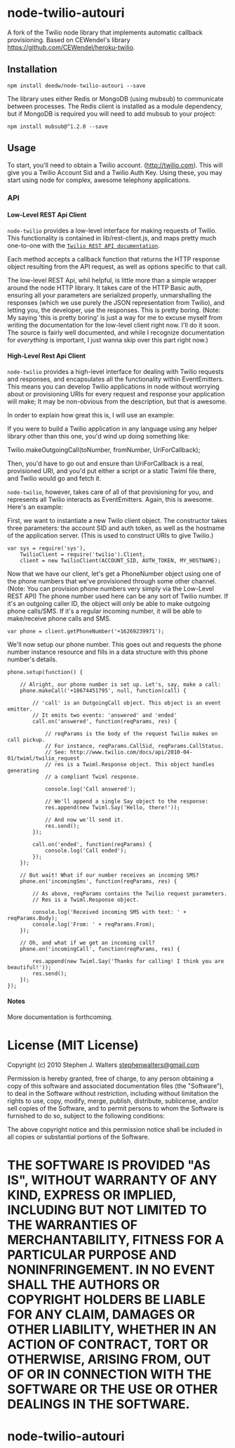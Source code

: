 # node-twilio-autouri

A fork of the Twilio node library that implements automatic callback provisioning. Based on CEWendel's library https://github.com/CEWendel/heroku-twilio.

## Installation

```
npm install deedw/node-twilio-autouri --save
```

The library uses either Redis or MongoDB (using mubsub) to communicate between processes. The Redis client is installed as a
module dependency, but if MongoDB is required you will need to add mubsub to your project:

```
npm install mubsub@^1.2.0 --save
```


## Usage

To start, you'll need to obtain a Twilio account. (http://twilio.com). This will give you a Twilio Account Sid and a Twilio Auth Key. Using these, you may start using node for complex, awesome telephony applications.


### API

#### Low-Level REST Api Client

`node-twilio` provides a low-level interface for making requests of Twilio. This functionality is contained in lib/rest-client.js, and maps pretty much one-to-one with the [`Twilio REST API documentation`](http://www.twilio.com/docs/api/2010-04-01/rest/).

Each method accepts a callback function that returns the HTTP response object resulting from the API request, as well as options specific to that call.

The low-level REST Api, whil helpful, is little more than a simple wrapper around the node HTTP library. It takes care of the HTTP Basic auth, ensuring all your parameters are serialized properly, unmarshalling the responses (which we use purely the JSON representation from Twilio), and letting you, the developer, use the responses. This is pretty boring. (Note: My saying 'this is pretty boring' is just a way for me to excuse myself from writing the documentation for the low-level client right now. I'll do it soon. The source is fairly well documented, and while I recognize documentation for *everything* is important, I just wanna skip over this part right now.)

#### High-Level Rest Api Client

`node-twilio` provides a high-level interface for dealing with Twilio requests and responses, and encapsulates all the functionality within EventEmitters. This means you can develop Twilio applications in node without worrying about or provisioning URIs for every request and response your application will make; It may be non-obvious from the description, but that is awesome.

In order to explain how great this is, I will use an example:

If you were to build a Twilio application in any language using any helper library other than this one, you'd wind up doing something like:

Twilio.makeOutgoingCall(toNumber, fromNumber, UriForCallback);

Then, you'd have to go out and ensure than UriForCallback is a real, provisioned URI, and you'd put either a script or a static Twiml file there, and Twilio would go and fetch it.

`node-twilio`, however, takes care of all of that provisioning for you, and represents all Twilio interacts as EventEmitters. Again, this is awesome. Here's an example:

First, we want to instantiate a new Twilo client object.
The constructor takes three parameters: the account SID and auth token, as well as
the hostname of the application server. (This is used to construct URIs to give Twilio.)

    var sys = require('sys'),
        TwilioClient = require('twilio').Client,
        client = new TwilioClient(ACCOUNT_SID, AUTH_TOKEN, MY_HOSTNAME);

Now that we have our client, let's get a PhoneNumber object using one of the
phone numbers that we've provisioned through some other channel.
(Note: You can provision phone numbers very simply via the Low-Level REST API)
The phone number used here can be any sort of Twilio number. If it's an outgoing
caller ID, the object will only be able to make outgoing phone calls/SMS. If it's
a regular incoming number, it will be able to make/receive phone calls and SMS.

    var phone = client.getPhoneNumber('+16269239971');

We'll now setup our phone number. This goes out and requests the phone number
instance resource and fills in a data structure with this phone number's details.

    phone.setup(function() {

        // Alright, our phone number is set up. Let's, say, make a call:
        phone.makeCall('+18674451795', null, function(call) {

            // 'call' is an OutgoingCall object. This object is an event emitter.
            // It emits two events: 'answered' and 'ended'
            call.on('answered', function(reqParams, res) {

                // reqParams is the body of the request Twilio makes on call pickup.
                // For instance, reqParams.CallSid, reqParams.CallStatus.
                // See: http://www.twilio.com/docs/api/2010-04-01/twiml/twilio_request
                // res is a Twiml.Response object. This object handles generating
                // a compliant Twiml response.

                console.log('Call answered');

                // We'll append a single Say object to the response:
                res.append(new Twiml.Say('Hello, there!'));

                // And now we'll send it.
                res.send();
            });

            call.on('ended', function(reqParams) {
                console.log('Call ended');
            });
        });

        // But wait! What if our number receives an incoming SMS?
        phone.on('incomingSms', function(reqParams, res) {

            // As above, reqParams contains the Twilio request parameters.
            // Res is a Twiml.Response object.

            console.log('Received incoming SMS with text: ' + reqParams.Body);
            console.log('From: ' + reqParams.From);
        });

        // Oh, and what if we get an incoming call?
        phone.on('incomingCall', function(reqParams, res) {

            res.append(new Twiml.Say('Thanks for calling! I think you are beautiful!'));
            res.send();
        });
    });


#### Notes

More documentation is forthcoming.

# License (MIT License)

Copyright (c) 2010 Stephen J. Walters <stephenwalters@gmail.com>

Permission is hereby granted, free of charge, to any person obtaining a copy
of this software and associated documentation files (the "Software"), to deal
in the Software without restriction, including without limitation the rights
to use, copy, modify, merge, publish, distribute, sublicense, and/or sell
copies of the Software, and to permit persons to whom the Software is
furnished to do so, subject to the following conditions:

The above copyright notice and this permission notice shall be included in
all copies or substantial portions of the Software.

THE SOFTWARE IS PROVIDED "AS IS", WITHOUT WARRANTY OF ANY KIND, EXPRESS OR
IMPLIED, INCLUDING BUT NOT LIMITED TO THE WARRANTIES OF MERCHANTABILITY,
FITNESS FOR A PARTICULAR PURPOSE AND NONINFRINGEMENT. IN NO EVENT SHALL THE
AUTHORS OR COPYRIGHT HOLDERS BE LIABLE FOR ANY CLAIM, DAMAGES OR OTHER
LIABILITY, WHETHER IN AN ACTION OF CONTRACT, TORT OR OTHERWISE, ARISING FROM,
OUT OF OR IN CONNECTION WITH THE SOFTWARE OR THE USE OR OTHER DEALINGS IN
THE SOFTWARE.
=======
node-twilio-autouri
=============
